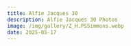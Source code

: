 ```yaml
---
title: Alfie Jacques 30
description: Alfie Jacques 30 Photos
image: /img/gallery/Z_H.PSSimmons.webp
date: 2025-05-17
---
```


